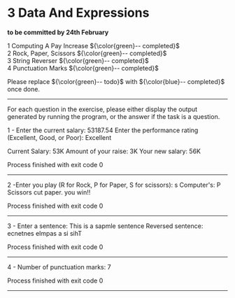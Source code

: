 # 3 Data And Expressions

**to be committed by 24th February**

1 Computing A Pay Increase   ${\color{green}-- completed}$\
2 Rock, Paper, Scissors               ${\color{green}-- completed}$\
3 String Reverser   ${\color{green}-- completed}$\
4 Punctuation Marks  ${\color{green}-- completed}$

Please replace ${\color{green}-- todo}$ with ${\color{blue}-- completed}$ once done.

---

For each question in the exercise, please either display the output generated by running the program, or the answer if the task is a question.

1 - Enter the current salary:
53187.54
Enter the performance rating (Excellent, Good, or Poor):
Excellent

Current Salary: 53K
Amount of your raise: 3K
Your new salary: 56K


Process finished with exit code 0


---

2 -Enter you play (R for Rock, P for Paper, S for scissors):
s
Computer's: P
Scissors cut paper. you win!!

Process finished with exit code 0

---

3 - Enter a sentence:
This is a sapmle sentence
Reversed sentence: ecnetnes elmpas a si sihT

Process finished with exit code 0

---

4 - Number of punctuation marks: 7

Process finished with exit code 0

---



